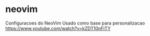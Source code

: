 # neovim
Configuracoes do NeoVim
Usado como base para personalizacao
https://www.youtube.com/watch?v=kZDT10nFiTY
